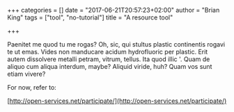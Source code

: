 +++
categories = []
date = "2017-06-21T20:57:23+02:00"
author = "Brian King"
tags = ["tool", "no-tutorial"]
title = "A resource tool"

+++

Paenitet me quod tu me rogas? Oh, sic, qui stultus plastic continentis rogavi te ut emas. Vides non manducare acidum hydrofluoric per plastic. Erit autem dissolvere metalli petram, vitrum, tellus. Ita quod illic '. Quam de aliquo cum aliqua interdum, maybe? Aliquid viride, huh? Quam vos sunt etiam vivere? 

For now, refer to:

[http://open-services.net/participate/](http://open-services.net/participate/)
